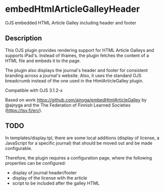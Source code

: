 # embedHtmlArticleGalleyHeader
OJS embedded HTML Article Galley including header and footer 

## Description
This OJS plugin provides rendering support for HTML Article Galleys and supports iPad's. Instead of iframes, the plugin fetches the content of a HTML file and embeds it to the page.

The plugin also displays the journal's header and footer for consistent branding across a journal's website. Also, it uses the standard OJS breadcrumb instead of the one used in the HtmlArticleGalley plugin.

Compatible with OJS 3.1.2-x

Based on work https://github.com/ajnyga/embedHtmlArticleGalley by @ajnyga and the The Federation of Finnish Learned Societies (https://tsv.fi/en/).

## TODO
In templates/display.tpl, there are some local additions (display of license, a JavaScript for a specific journal) that should be moved out and be made configurable.

Therefore, the plugin requires a configuration page, where the following properties can be configured:

- display of journal header/footer 
- display of the license with the article
- script to be included after the galley HTML
